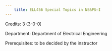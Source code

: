 ```yaml
---
    title: ELL456 Special Topics in NE&PS–I
---
```

Credits: 3 (3-0-0)

Department: Department of Electrical Engineering

Prerequisites: to be decided by the instructor

